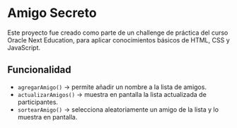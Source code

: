 # Amigo Secreto
Este proyecto fue creado como parte de un challenge de práctica del curso Oracle Next Education, para aplicar conocimientos básicos de HTML, CSS y JavaScript.

## Funcionalidad
- `agregarAmigo()` → permite añadir un nombre a la lista de amigos.  
- `actualizarAmigos()` → muestra en pantalla la lista actualizada de participantes.  
- `sortearAmigo()` → selecciona aleatoriamente un amigo de la lista y lo muestra en pantalla.
